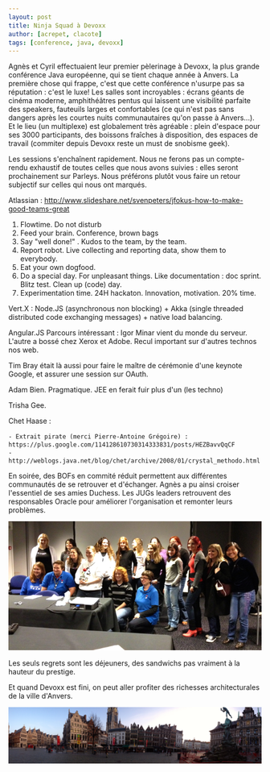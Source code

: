 ```yaml
---
layout: post
title: Ninja Squad à Devoxx
author: [acrepet, clacote]
tags: [conference, java, devoxx]
---
```


Agnès et Cyril effectuaient leur premier pèlerinage à Devoxx, la plus grande conférence Java européenne, qui se tient chaque année à Anvers.
La première chose qui frappe, c'est que cette conférence n'usurpe pas sa réputation : c'est le luxe! Les salles sont incroyables : écrans géants de cinéma moderne, amphithéâtres pentus qui laissent une visibilité parfaite des speakers, fauteuils larges et confortables (ce qui n'est pas sans dangers après les courtes nuits communautaires qu'on passe à Anvers...). Et le lieu (un multiplexe) est globalement très agréable : plein d'espace pour ses 3000 participants, des boissons fraîches à disposition, des espaces de travail (commiter depuis Devoxx reste un must de snobisme geek).

Les sessions s'enchaînent rapidement. Nous ne ferons pas un compte-rendu exhaustif de toutes celles que nous avons suivies : elles seront prochainement sur Parleys. Nous préférons plutôt vous faire un retour subjectif sur celles qui nous ont marqués.

Atlassian : http://www.slideshare.net/svenpeters/jfokus-how-to-make-good-teams-great
1. Flowtime. Do not disturb
2. Feed your brain. Conference, brown bags
3. Say "well done!" . Kudos to the team, by the team.
4. Report robot. Live collecting and reporting data, show them to everybody.
5. Eat your own dogfood.
6. Do a special day. For unpleasant things. Like documentation : doc sprint. Blitz test. Clean up (code) day.
7. Experimentation time. 24H hackaton. Innovation, motivation. 20% time.

Vert.X : Node.JS (asynchronous non blocking) + Akka (single threaded distributed code exchanging messages) + native load balancing.

Angular.JS
Parcours intéressant : Igor Minar vient du monde du serveur. L'autre a bossé chez Xerox et Adobe. Recul important sur d'autres technos nos web.

Tim Bray était là aussi pour faire le maître de cérémonie d'une keynote Google, et assurer une session sur OAuth.

Adam Bien. Pragmatique. JEE en ferait fuir plus d'un (les techno)

Trisha Gee.

Chet Haase :

	- Extrait pirate (merci Pierre-Antoine Grégoire) : https://plus.google.com/114128610730314333831/posts/HEZBavvQqCF
	- http://weblogs.java.net/blog/chet/archive/2008/01/crystal_methodo.html

En soirée, des BOFs en commité réduit permettent aux différentes communautés de se retrouver et d'échanger. Agnès a pu ainsi croiser l'essentiel de ses amies Duchess. 
Les JUGs leaders retrouvent des responsables Oracle pour améliorer l'organisation et remonter leurs problèmes.

<p style="text-align:center;"><img class="img-polaroid" src="/assets/images/devoxx-bof-duchess.png" alt="Agnès Crépet et ses amies européennes des Duchess" /></p>

Les seuls regrets sont les déjeuners, des sandwichs pas vraiment à la hauteur du prestige.

Et quand Devoxx est fini, on peut aller profiter des richesses architecturales de la ville d'Anvers.

<p style="text-align:center;"><img src="/assets/images/devoxx-anvers-city.png" alt="Panorama d'Anvers en Belgique" /></p>

